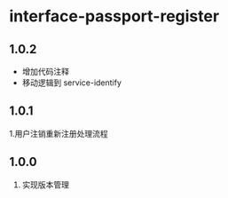 # interface-passport-register

## 1.0.2
- 增加代码注释
- 移动逻辑到 service-identify

## 1.0.1
1.用户注销重新注册处理流程

## 1.0.0
1. 实现版本管理


